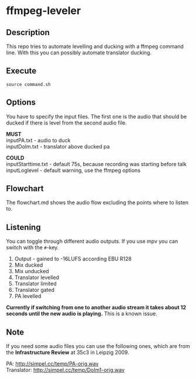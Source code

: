 # ffmpeg-leveler

## Description
This repo tries to automate levelling and ducking with a ffmpeg command line.
With this you can possibly automate translator ducking.

## Execute
`source command.sh`

## Options
You have to specify the input files. The first one is the audio that should be ducked if there is level from the second audio file.

__MUST__  
inputPA.txt - audio to duck  
inputDolm.txt - translator above ducked pa

__COULD__  
inputStarttime.txt - default 75s, because recording was starting before talk  
inputLoglevel - default warning, use the ffmpeg options

## Flowchart
The flowchart.md shows the audio flow excluding the points where to listen to.

## Listening
You can toggle through different audio outputs. If you use mpv you can switch with the `#`-key.  
1. Output - gained to -16LUFS according EBU R128
2. Mix ducked
3. Mix unducked
4. Translator levelled
5. Translator limited
6. Translator gated
7. PA levelled

__Currently if switching from one to another audio stream it takes about 12 seconds until the new audio is playing.__ This is a known issue.


## Note
If you need some audio files you can use the following ones, which are from the __Infrastructure Review__ at 35c3 in Leipzig 2009.

PA: http://simpel.cc/temp/PA-orig.wav  
Translator: http://simpel.cc/temp/Dolm1-orig.wav
